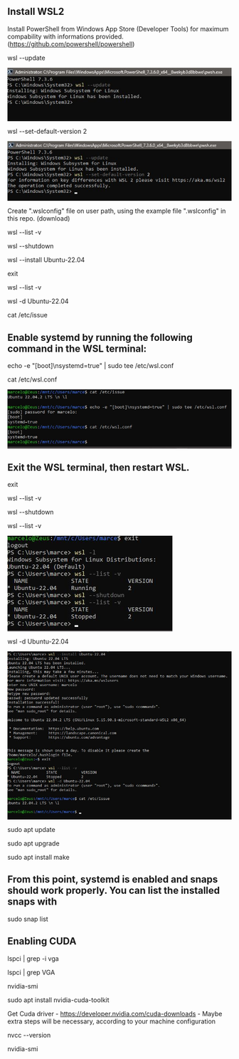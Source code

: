 ## Install WSL2

Install PowerShell from Windows App Store (Developer Tools) for maximum compability with informations provided.
(https://github.com/powershell/powershell)

wsl --update

<img align="center" alt="ubuntu2204" src="https://github.com/portalnetcar/essencial-toolbox/blob/main/install_wsl2/imgs/wsl_update_en.jpeg">

wsl --set-default-version 2

<img align="center" alt="ubuntu2204" src="https://github.com/portalnetcar/essencial-toolbox/blob/main/install_wsl2/imgs/wsl_setversion2_en.jpeg">

Create ".wslconfig" file on user path, using the example file ".wslconfig" in this repo. (download)

wsl --list -v

wsl --shutdown


wsl --install Ubuntu-22.04

exit 

wsl --list -v

wsl -d Ubuntu-22.04


cat /etc/issue


## Enable systemd by running the following command in the WSL terminal:

echo -e "[boot]\nsystemd=true" | sudo tee /etc/wsl.conf

cat /etc/wsl.conf

<img align="center" alt="ooppss..." src="https://github.com/portalnetcar/essencial-toolbox/blob/main/install_wsl2/imgs/wsl_ubuntu_systemd_en.jpeg">

## Exit the WSL terminal, then restart WSL.

exit

wsl --list -v

wsl --shutdown

wsl --list -v

<img align="center" alt="ubuntu2204" src="https://github.com/portalnetcar/essencial-toolbox/blob/main/install_wsl2/imgs/wsl_ubuntu_restart_en.jpeg">

wsl -d Ubuntu-22.04


  <img align="center" alt="ubuntu2204" src="https://github.com/portalnetcar/essencial-toolbox/blob/main/install_wsl2/imgs/ubuntu2204_install_en.jpeg">

sudo apt update

sudo apt upgrade 

sudo apt install make

## From this point, systemd is enabled and snaps should work properly. You can list the installed snaps with

sudo snap list

## Enabling CUDA

lspci | grep -i vga

lspci | grep VGA

nvidia-smi

sudo apt install nvidia-cuda-toolkit

Get Cuda driver - https://developer.nvidia.com/cuda-downloads - Maybe extra steps will be necessary, according to your machine configuration



nvcc --version

nvidia-smi

